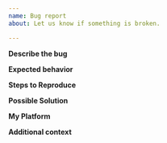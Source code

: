 ```yaml
---
name: Bug report
about: Let us know if something is broken.

---
```


**Describe the bug**
<!-- A clear and concise description the bug -->

**Expected behavior**
<!-- A clear and concise description of what you expected to happen -->

**Steps to Reproduce**
<!-- Steps to reproduce the bug -->

**Possible Solution**
<!--
    Not obligatory, but suggest a fix/reason for the bug, or ideas how to 
    implement the addition or change.
--> 

**My Platform**
<!--
    Any details about your specific platform:
    * OS Version
    * dotnet Version
    * Packages Version
-->

**Additional context**
<!-- Add any other context, links, etc. about the bug here. -->
